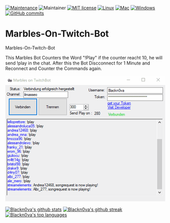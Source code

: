 [![Maintenance](https://img.shields.io/badge/Maintained%3F-yes-green.svg)](https://GitHub.com/Blackn0va/Marbles-On-Twitch-Bot/graphs/commit-activity)
![Maintainer](https://img.shields.io/badge/maintainer-Blackn0va-blue)
[![MIT license](https://img.shields.io/badge/License-MIT-blue.svg)](https://lbesson.mit-license.org/)
[![Linux](https://img.shields.io/badge/Linux--red.svg)](https://shields.io/)
[![Mac](https://img.shields.io/badge/Mac--red.svg)](https://shields.io/)
[![Windows](https://img.shields.io/badge/Windows--green.svg)](https://shields.io/)
[![GitHub commits](https://badgen.net/github/commits/Blackn0va/Marbles-On-Twitch-Bot)](https://GitHub.com/Blackn0va/Marbles-On-Twitch-Bot/commit/)

# Marbles-On-Twitch-Bot
Marbles-On-Twitch-Bot

This Marbles Bot Counters the Word "!Play" if the counter reacht 10, he will send !play in the chat. After this the Bot Discconnect for 1 Minute and Reconnect and Counter the Commands again.

![](https://github.com/Blackn0va/Marbles-On-Twitch-Bot/blob/master/Bot.gif)
 
[![Blackn0va's github stats](https://github-readme-stats.vercel.app/api?username=Blackn0va&theme=blue-green)](https://github.com/Blackn0va/)
[![Blackn0va's github streak](https://github-readme-streak-stats.herokuapp.com/?user=Blackn0va&theme=blue-green)](https://github.com/Blackn0va/) <br/>
[![Blackn0va's top languages](https://github-readme-stats.vercel.app/api/top-langs/?username=Blackn0va&theme=blue-green)](https://github.com/Blackn0va/) <br/>
